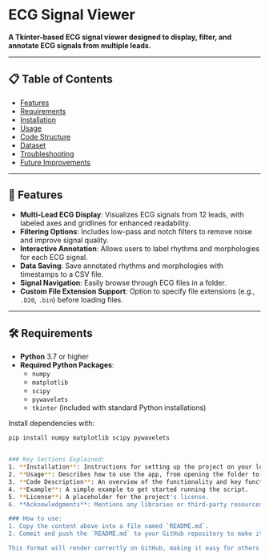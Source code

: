 # ECG Signal Viewer

**A Tkinter-based ECG signal viewer designed to display, filter, and annotate ECG signals from multiple leads.**

---

## 📋 Table of Contents
- [Features](#features)
- [Requirements](#requirements)
- [Installation](#installation)
- [Usage](#usage)
- [Code Structure](#code-structure)
- [Dataset](#dataset)
- [Troubleshooting](#troubleshooting)
- [Future Improvements](#future-improvements)

---

## 🌟 Features

- **Multi-Lead ECG Display**: Visualizes ECG signals from 12 leads, with labeled axes and gridlines for enhanced readability.
- **Filtering Options**: Includes low-pass and notch filters to remove noise and improve signal quality.
- **Interactive Annotation**: Allows users to label rhythms and morphologies for each ECG signal.
- **Data Saving**: Save annotated rhythms and morphologies with timestamps to a CSV file.
- **Signal Navigation**: Easily browse through ECG files in a folder.
- **Custom File Extension Support**: Option to specify file extensions (e.g., `.D20`, `.bin`) before loading files.

---

## 🛠 Requirements

- **Python** 3.7 or higher
- **Required Python Packages**:
  - `numpy`
  - `matplotlib`
  - `scipy`
  - `pywavelets`
  - `tkinter` (included with standard Python installations)

Install dependencies with:

```bash
pip install numpy matplotlib scipy pywavelets


### Key Sections Explained:
1. **Installation**: Instructions for setting up the project on your local machine, including how to install dependencies using `pip`.
2. **Usage**: Describes how to use the app, from opening the folder to saving results.
3. **Code Description**: An overview of the functionality and key functions within the code.
4. **Example**: A simple example to get started running the script.
5. **License**: A placeholder for the project's license.
6. **Acknowledgments**: Mentions any libraries or third-party resources used in the project.

### How to use:
1. Copy the content above into a file named `README.md`.
2. Commit and push the `README.md` to your GitHub repository to make it viewable in the GitHub interface.

This format will render correctly on GitHub, making it easy for others to understand how to use and contribute to your project.

